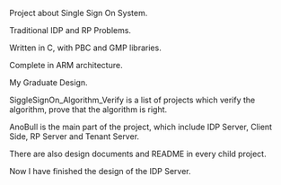 Project about Single Sign On System.

Traditional IDP and RP Problems.

Written in C, with PBC and GMP libraries.

Complete in ARM architecture.

My Graduate Design.

SiggleSignOn_Algorithm_Verify is a list of projects which verify the algorithm, prove that the algorithm is right.

AnoBull is the main part of the project, which include IDP Server, Client Side, RP Server and Tenant Server.  

There are also design documents and README in every child project.

Now I have finished the design of the IDP Server.

